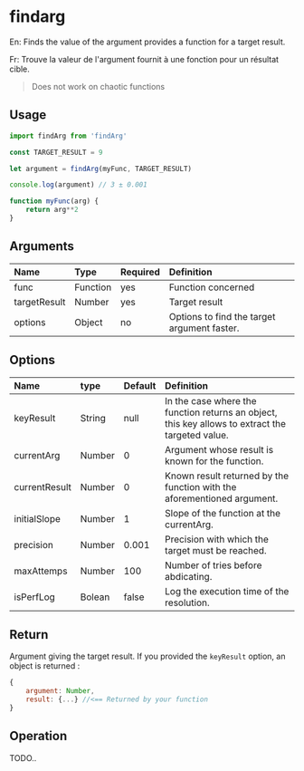 # findarg

En: Finds the value of the argument provides a function for a target result.

Fr: Trouve la valeur de l'argument fournit à une fonction pour un résultat cible.

> Does not work on chaotic functions

## Usage

```js
import findArg from 'findArg'

const TARGET_RESULT = 9

let argument = findArg(myFunc, TARGET_RESULT)

console.log(argument) // 3 ± 0.001

function myFunc(arg) {
    return arg**2
}

```

## Arguments

| Name         | Type     | Required | Definition                                  |
| :----------- | :------- | :------- | :------------------------------------------ |
| func         | Function | yes      | Function concerned                          |
| targetResult | Number   | yes      | Target result                               |
| options      | Object   | no       | Options to find the target argument faster. |

## Options

| Name          | type   | Default | Definition                                                                                       |
| :------------ | :----- | :------ | :----------------------------------------------------------------------------------------------- |
| keyResult     | String | null    | In the case where the function returns an object, this key allows to extract the targeted value. |
| currentArg    | Number | 0       | Argument whose result is known for the function.                                                 |
| currentResult | Number | 0       | Known result returned by the function with the aforementioned argument.                          |
| initialSlope  | Number | 1       | Slope of the function at the currentArg.                                                         |
| precision     | Number | 0.001   | Precision with which the target must be reached.                                                 |
| maxAttemps    | Number | 100     | Number of tries before abdicating.                                                               |
| isPerfLog     | Bolean | false   | Log the execution time of the resolution.                                                        |

## Return

Argument giving the target result.
If you provided the `keyResult` option, an object is returned :

```js
{
    argument: Number,
    result: {...} //<== Returned by your function
}
```

## Operation

TODO..
